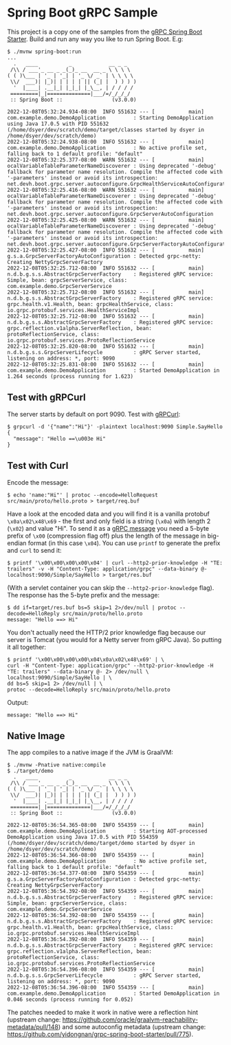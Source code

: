 # Spring Boot gRPC Sample

This project is a copy one of the samples from the [gRPC Spring Boot Starter](https://github.com/yidongnan/grpc-spring-boot-starter/blob/master/examples/local-grpc-server/build.gradle). Build and run any way you like to run Spring Boot. E.g:

```
$ ./mvnw spring-boot:run
...
  .   ____          _            __ _ _
 /\\ / ___'_ __ _ _(_)_ __  __ _ \ \ \ \
( ( )\___ | '_ | '_| | '_ \/ _` | \ \ \ \
 \\/  ___)| |_)| | | | | || (_| |  ) ) ) )
  '  |____| .__|_| |_|_| |_\__, | / / / /
 =========|_|==============|___/=/_/_/_/
 :: Spring Boot ::                (v3.0.0)

2022-12-08T05:32:24.934-08:00  INFO 551632 --- [           main] com.example.demo.DemoApplication         : Starting DemoApplication using Java 17.0.5 with PID 551632 (/home/dsyer/dev/scratch/demo/target/classes started by dsyer in /home/dsyer/dev/scratch/demo)
2022-12-08T05:32:24.938-08:00  INFO 551632 --- [           main] com.example.demo.DemoApplication         : No active profile set, falling back to 1 default profile: "default"
2022-12-08T05:32:25.377-08:00  WARN 551632 --- [           main] ocalVariableTableParameterNameDiscoverer : Using deprecated '-debug' fallback for parameter name resolution. Compile the affected code with '-parameters' instead or avoid its introspection: net.devh.boot.grpc.server.autoconfigure.GrpcHealthServiceAutoConfiguration
2022-12-08T05:32:25.416-08:00  WARN 551632 --- [           main] ocalVariableTableParameterNameDiscoverer : Using deprecated '-debug' fallback for parameter name resolution. Compile the affected code with '-parameters' instead or avoid its introspection: net.devh.boot.grpc.server.autoconfigure.GrpcServerAutoConfiguration
2022-12-08T05:32:25.425-08:00  WARN 551632 --- [           main] ocalVariableTableParameterNameDiscoverer : Using deprecated '-debug' fallback for parameter name resolution. Compile the affected code with '-parameters' instead or avoid its introspection: net.devh.boot.grpc.server.autoconfigure.GrpcServerFactoryAutoConfiguration
2022-12-08T05:32:25.427-08:00  INFO 551632 --- [           main] g.s.a.GrpcServerFactoryAutoConfiguration : Detected grpc-netty: Creating NettyGrpcServerFactory
2022-12-08T05:32:25.712-08:00  INFO 551632 --- [           main] n.d.b.g.s.s.AbstractGrpcServerFactory    : Registered gRPC service: Simple, bean: grpcServerService, class: com.example.demo.GrpcServerService
2022-12-08T05:32:25.712-08:00  INFO 551632 --- [           main] n.d.b.g.s.s.AbstractGrpcServerFactory    : Registered gRPC service: grpc.health.v1.Health, bean: grpcHealthService, class: io.grpc.protobuf.services.HealthServiceImpl
2022-12-08T05:32:25.712-08:00  INFO 551632 --- [           main] n.d.b.g.s.s.AbstractGrpcServerFactory    : Registered gRPC service: grpc.reflection.v1alpha.ServerReflection, bean: protoReflectionService, class: io.grpc.protobuf.services.ProtoReflectionService
2022-12-08T05:32:25.820-08:00  INFO 551632 --- [           main] n.d.b.g.s.s.GrpcServerLifecycle          : gRPC Server started, listening on address: *, port: 9090
2022-12-08T05:32:25.831-08:00  INFO 551632 --- [           main] com.example.demo.DemoApplication         : Started DemoApplication in 1.264 seconds (process running for 1.623)
```

## Test with gRPCurl

The server starts by default on port 9090. Test with [gRPCurl](https://github.com/fullstorydev/grpcurl):

```
$ grpcurl -d '{"name":"Hi"}' -plaintext localhost:9090 Simple.SayHello
{
  "message": "Hello ==\u003e Hi"
}
```

## Test with Curl

Encode the message:

```
$ echo 'name:"Hi"' | protoc --encode=HelloRequest src/main/proto/hello.proto > target/req.buf
```

Have a look at the encoded data and you will find it is a vanilla protobuf `\x0a\x02\x48\x69` - the first and only field is a string (`\x0a`) with length 2 (`\x02`) and value "Hi". To send it as a [gRPC message](https://github.com/grpc/grpc/blob/master/doc/PROTOCOL-HTTP2.md) you need a 5-byte prefix of `\x00` (compression flag off) plus the length of the message in big-endian format (in this case `\x04`). You can use `printf` to generate the prefix and `curl` to send it:

```
$ printf '\x00\x00\x00\x00\x04' | curl --http2-prior-knowledge -H "TE: trailers" -v -H "Content-Type: application/grpc" --data-binary @- localhost:9090/Simple/SayHello > target/res.buf
```

(With a servlet container you can skip the `--http2-prior-knowledge` flag).
The response has the 5-byte prefix and the message:

```
$ dd if=target/res.buf bs=5 skip=1 2>/dev/null | protoc --decode=HelloReply src/main/proto/hello.proto
message: "Hello ==> Hi"
```

You don't actually need the HTTP/2 prior knowledge flag because our server is Tomcat (you would for a Netty server from gRPC Java). So putting it all together:

```
$ printf '\x00\x00\x00\x00\x04\x0a\x02\x48\x69' | \
curl -H "Content-Type: application/grpc" --http2-prior-knowledge -H "TE: trailers" --data-binary @- 2> /dev/null \
localhost:9090/Simple/SayHello | \
dd bs=5 skip=1 2> /dev/null | \
protoc --decode=HelloReply src/main/proto/hello.proto
```

Output:

```
message: "Hello ==> Hi"
```

## Native Image

The app compiles to a native image if the JVM is GraalVM:

```
$ ./mvnw -Pnative native:compile
$ ./target/demo
  .   ____          _            __ _ _
 /\\ / ___'_ __ _ _(_)_ __  __ _ \ \ \ \
( ( )\___ | '_ | '_| | '_ \/ _` | \ \ \ \
 \\/  ___)| |_)| | | | | || (_| |  ) ) ) )
  '  |____| .__|_| |_|_| |_\__, | / / / /
 =========|_|==============|___/=/_/_/_/
 :: Spring Boot ::                (v3.0.0)

2022-12-08T05:36:54.365-08:00  INFO 554359 --- [           main] com.example.demo.DemoApplication         : Starting AOT-processed DemoApplication using Java 17.0.5 with PID 554359 (/home/dsyer/dev/scratch/demo/target/demo started by dsyer in /home/dsyer/dev/scratch/demo)
2022-12-08T05:36:54.366-08:00  INFO 554359 --- [           main] com.example.demo.DemoApplication         : No active profile set, falling back to 1 default profile: "default"
2022-12-08T05:36:54.377-08:00  INFO 554359 --- [           main] g.s.a.GrpcServerFactoryAutoConfiguration : Detected grpc-netty: Creating NettyGrpcServerFactory
2022-12-08T05:36:54.392-08:00  INFO 554359 --- [           main] n.d.b.g.s.s.AbstractGrpcServerFactory    : Registered gRPC service: Simple, bean: grpcServerService, class: com.example.demo.GrpcServerService
2022-12-08T05:36:54.392-08:00  INFO 554359 --- [           main] n.d.b.g.s.s.AbstractGrpcServerFactory    : Registered gRPC service: grpc.health.v1.Health, bean: grpcHealthService, class: io.grpc.protobuf.services.HealthServiceImpl
2022-12-08T05:36:54.392-08:00  INFO 554359 --- [           main] n.d.b.g.s.s.AbstractGrpcServerFactory    : Registered gRPC service: grpc.reflection.v1alpha.ServerReflection, bean: protoReflectionService, class: io.grpc.protobuf.services.ProtoReflectionService
2022-12-08T05:36:54.396-08:00  INFO 554359 --- [           main] n.d.b.g.s.s.GrpcServerLifecycle          : gRPC Server started, listening on address: *, port: 9090
2022-12-08T05:36:54.396-08:00  INFO 554359 --- [           main] com.example.demo.DemoApplication         : Started DemoApplication in 0.046 seconds (process running for 0.052)
```

The patches needed to make it work in native were a reflection hint (upstream change: https://github.com/oracle/graalvm-reachability-metadata/pull/148) and some autoconfig metadata (upstream change: https://github.com/yidongnan/grpc-spring-boot-starter/pull/775).